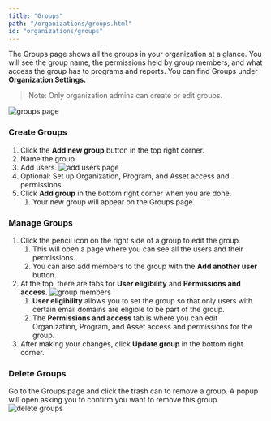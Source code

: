 ```yaml
---
title: "Groups"
path: "/organizations/groups.html"
id: "organizations/groups"
---
```


The Groups page shows all the groups in your organization at a glance. You will see the group name, the permissions held by group members, and what access the group has to programs and reports. You can find Groups under **Organization Settings.**

>Note: Only organization admins can create or edit groups.

![groups page](/images/groups-3.png)

### Create Groups
1. Click the **Add new group** button in the top right corner. 
1. Name the group
1. Add users. 
![add users page](/images/groups-2.png)
1. Optional: Set up Organization, Program, and Asset access and permissions.
1. Click **Add group** in the bottom right corner when you are done.
   1. Your new group will appear on the Groups page. 

### Manage Groups
1. Click the pencil icon on the right side of a group to edit the group. 
    1. This will open a page where you can see all the users and their permissions. 
    1. You can also add members to the group with the **Add another user** button.
1. At the top, there are tabs for **User eligibility** and **Permissions and access.**
![group members](/images/groups-1.png)
    1. **User eligibility** allows you to set the group so that only users with certain email domains are eligible to be part of the group.
    1. The **Permissions and access** tab is where you can edit Organization, Program, and Asset access and permissions for the group.
1. After making your changes, click **Update group** in the bottom right corner. 

### Delete Groups
Go to the Groups page and click the trash can to remove a group. A popup will open asking you to confirm you want to remove this group. 
![delete groups](/images/groups-4.png)